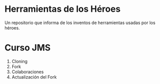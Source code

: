 # Herramientas de los Héroes

Un repositorio que informa de los inventos de herramientas usadas por los héroes.


# Curso JMS

1. Cloning 
2. Fork
3. Colaboraciones
4. Actualización del Fork
